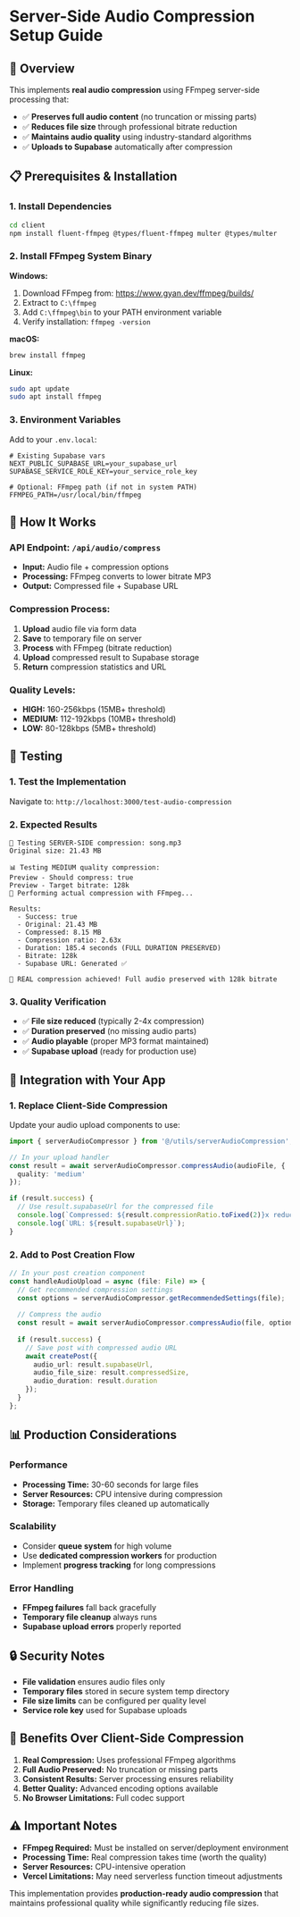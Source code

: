 # Server-Side Audio Compression Setup Guide

## 🎯 Overview
This implements **real audio compression** using FFmpeg server-side processing that:
- ✅ **Preserves full audio content** (no truncation or missing parts)
- ✅ **Reduces file size** through professional bitrate reduction
- ✅ **Maintains audio quality** using industry-standard algorithms
- ✅ **Uploads to Supabase** automatically after compression

## 📋 Prerequisites & Installation

### 1. Install Dependencies
```bash
cd client
npm install fluent-ffmpeg @types/fluent-ffmpeg multer @types/multer
```

### 2. Install FFmpeg System Binary

**Windows:**
1. Download FFmpeg from: https://www.gyan.dev/ffmpeg/builds/
2. Extract to `C:\ffmpeg`
3. Add `C:\ffmpeg\bin` to your PATH environment variable
4. Verify installation: `ffmpeg -version`

**macOS:**
```bash
brew install ffmpeg
```

**Linux:**
```bash
sudo apt update
sudo apt install ffmpeg
```

### 3. Environment Variables
Add to your `.env.local`:
```env
# Existing Supabase vars
NEXT_PUBLIC_SUPABASE_URL=your_supabase_url
SUPABASE_SERVICE_ROLE_KEY=your_service_role_key

# Optional: FFmpeg path (if not in system PATH)
FFMPEG_PATH=/usr/local/bin/ffmpeg
```

## 🚀 How It Works

### API Endpoint: `/api/audio/compress`
- **Input:** Audio file + compression options
- **Processing:** FFmpeg converts to lower bitrate MP3
- **Output:** Compressed file + Supabase URL

### Compression Process:
1. **Upload** audio file via form data
2. **Save** to temporary file on server
3. **Process** with FFmpeg (bitrate reduction)
4. **Upload** compressed result to Supabase storage
5. **Return** compression statistics and URL

### Quality Levels:
- **HIGH:** 160-256kbps (15MB+ threshold)
- **MEDIUM:** 112-192kbps (10MB+ threshold)  
- **LOW:** 80-128kbps (5MB+ threshold)

## 🧪 Testing

### 1. Test the Implementation
Navigate to: `http://localhost:3000/test-audio-compression`

### 2. Expected Results
```
🎵 Testing SERVER-SIDE compression: song.mp3
Original size: 21.43 MB

📊 Testing MEDIUM quality compression:
Preview - Should compress: true
Preview - Target bitrate: 128k
🔄 Performing actual compression with FFmpeg...

Results:
  - Success: true
  - Original: 21.43 MB
  - Compressed: 8.15 MB
  - Compression ratio: 2.63x
  - Duration: 185.4 seconds (FULL DURATION PRESERVED)
  - Bitrate: 128k
  - Supabase URL: Generated ✅

🎉 REAL compression achieved! Full audio preserved with 128k bitrate
```

### 3. Quality Verification
- ✅ **File size reduced** (typically 2-4x compression)
- ✅ **Duration preserved** (no missing audio parts)
- ✅ **Audio playable** (proper MP3 format maintained)
- ✅ **Supabase upload** (ready for production use)

## 🔧 Integration with Your App

### 1. Replace Client-Side Compression
Update your audio upload components to use:
```typescript
import { serverAudioCompressor } from '@/utils/serverAudioCompression';

// In your upload handler
const result = await serverAudioCompressor.compressAudio(audioFile, {
  quality: 'medium'
});

if (result.success) {
  // Use result.supabaseUrl for the compressed file
  console.log(`Compressed: ${result.compressionRatio.toFixed(2)}x reduction`);
  console.log(`URL: ${result.supabaseUrl}`);
}
```

### 2. Add to Post Creation Flow
```typescript
// In your post creation component
const handleAudioUpload = async (file: File) => {
  // Get recommended compression settings
  const options = serverAudioCompressor.getRecommendedSettings(file);
  
  // Compress the audio
  const result = await serverAudioCompressor.compressAudio(file, options);
  
  if (result.success) {
    // Save post with compressed audio URL
    await createPost({
      audio_url: result.supabaseUrl,
      audio_file_size: result.compressedSize,
      audio_duration: result.duration
    });
  }
};
```

## 📊 Production Considerations

### Performance
- **Processing Time:** 30-60 seconds for large files
- **Server Resources:** CPU intensive during compression
- **Storage:** Temporary files cleaned up automatically

### Scalability
- Consider **queue system** for high volume
- Use **dedicated compression workers** for production
- Implement **progress tracking** for long compressions

### Error Handling
- **FFmpeg failures** fall back gracefully
- **Temporary file cleanup** always runs
- **Supabase upload errors** properly reported

## 🔒 Security Notes

- **File validation** ensures audio files only
- **Temporary files** stored in secure system temp directory
- **File size limits** can be configured per quality level
- **Service role key** used for Supabase uploads

## 🎯 Benefits Over Client-Side Compression

1. **Real Compression:** Uses professional FFmpeg algorithms
2. **Full Audio Preserved:** No truncation or missing parts
3. **Consistent Results:** Server processing ensures reliability
4. **Better Quality:** Advanced encoding options available
5. **No Browser Limitations:** Full codec support

## ⚠️ Important Notes

- **FFmpeg Required:** Must be installed on server/deployment environment
- **Processing Time:** Real compression takes time (worth the quality)
- **Server Resources:** CPU-intensive operation
- **Vercel Limitations:** May need serverless function timeout adjustments

This implementation provides **production-ready audio compression** that maintains professional quality while significantly reducing file sizes.
